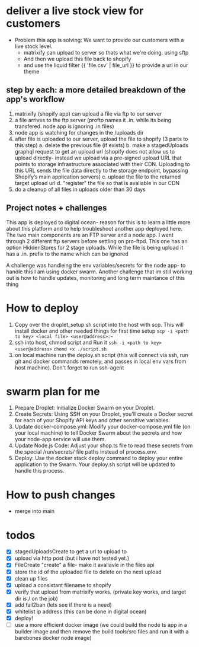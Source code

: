 # deliver a live stock view for customers

- Problem this app is solving: We want to provide our customers with a live stock level.
  - matrixify can upload to server so thats what we're doing. using sftp
  - And then we upload this file back to shopify
  - and use the liquid filter {{ 'file.csv' | file_url }} to provide a url in our theme

## step by each: a more detailed breakdown of the app's workflow

1. matrixify (shopify app) can upload a file via ftp to our server
2. a file arrives to the ftp server (proftp names it .in. while its being transfered. node app is ignoring .in files)
3. node app is watching for changes in the /uploads dir
4. after file is uploaded to our server, upload the file to shopify (3 parts to this step)
   a. delete the previous file (if exists)
   b. make a stagedUploads graphql request to get an upload url (shopify does not allow us to upload directly- instead we upload via a pre-signed upload URL that points to storage infrastructure associated with their CDN. Uploading to this URL sends the file data directly to the storage endpoint, bypassing Shopify’s main application servers)
   c. upload the file to the returned target upload url
   d. "register" the file so that is avaliable in our CDN
5. do a cleanup of all files in uploads older than 30 days

## Project notes + challenges

This app is deployed to digital ocean- reason for this is to learn a little more about this platform and to help troubleshoot another app deployed here.
The two main components are an FTP server and a node app. I went through 2 different ftp servers before settling on pro-ftpd. This one has an option HiddenStores for 2 stage uploads. While the file is being upload it has a .in. prefix to the name which can be ignored

A challenge was handleing the env variables/secrets for the node app- to handle this I am using docker swarm. Another challenge that im still working out is how to handle updates, monitoring and long term maintance of this thing

# How to deploy

1. Copy over the droplet_setup.sh script into the host with scp. This will install docker and other needed things for first time setup
   `scp -i <path to key> <local file> <user@address>:~`
2. ssh into host, chmod script and Run it
   `ssh -i <path to key> <user@address>`
   `chomd +x ./script.sh`
3. on local machine run the deploy.sh script (this will connect via ssh, run git and docker commands remotely, and passes in local env vars from host machine). Don't forget to run ssh-agent

# swarm plan for me

1. Prepare Droplet: Initialize Docker Swarm on your Droplet.
2. Create Secrets: Using SSH on your Droplet, you'll create a Docker secret for each of your Shopify API keys and other sensitive variables.
3. Update docker-compose.yml: Modify your docker-compose.yml file (on your local machine) to tell Docker Swarm about the secrets and how your node-app service will use them.
4. Update Node.js Code: Adjust your shop.ts file to read these secrets from the special /run/secrets/ file paths instead of process.env.
5. Deploy: Use the docker stack deploy command to deploy your entire application to the Swarm. Your deploy.sh script will be updated to handle this process.

# How to push changes

- merge into main

# todos

- [x] stagedUploadsCreate to get a url to upload to
- [x] upload via http post (but i have not tested yet.)
- [x] FileCreate "create" a file- make it avaliavle in the files api
- [x] store the id of the uploaded file to delete on the next upload
- [x] clean up files
- [x] upload a consistant filename to shopify
- [x] verify that upload from matrixify works. (private key works, and target dir is / on the job)
- [x] add fail2ban (lets see if there is a need)
- [x] whitelist ip address (this can be done in digital ocean)
- [x] deploy!
- [ ] use a more efficient docker image (we could build the node ts app in a builder image and then remove the build tools/src files and run it with a barebones docker node image)
